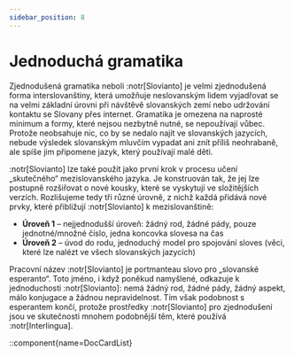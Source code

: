 ```yaml
---
sidebar_position: 8
---
```


# Jednoduchá gramatika

Zjednodušená gramatika neboli :notr[Slovianto] je velmi zjednodušená forma interslovanštiny, která umožňuje neslovanským lidem vyjadřovat se na velmi základní úrovni při návštěvě slovanských zemí nebo udržování kontaktu se Slovany přes internet. Gramatika je omezena na naprosté minimum a formy, které nejsou nezbytně nutné, se nepoužívají vůbec. Protože neobsahuje nic, co by se nedalo najít ve slovanských jazycích, nebude výsledek slovanským mluvčím vypadat ani znít příliš neohrabaně, ale spíše jim připomene jazyk, který používají malé děti.

:notr[Slovianto] lze také použít jako první krok v procesu učení „skutečného“ mezislovanského jazyka. Je konstruován tak, že jej lze postupně rozšiřovat o nové kousky, které se vyskytují ve složitějších verzích. Rozlišujeme tedy tři různé úrovně, z nichž každá přidává nové prvky, které přibližují :notr[Slovianto] k mezislovanštině:

- **Úroveň 1** – nejjednodušší úroveň: žádný rod, žádné pády, pouze jednotné/množné číslo, jedna koncovka slovesa na čas
- **Úroveň 2** – úvod do rodu, jednoduchý model pro spojování sloves (věci, které lze nalézt ve všech slovanských jazycích)

Pracovní název :notr[Slovianto] je portmanteau slovo pro „slovanské esperanto“. Toto jméno, i když poněkud namyšlené, odkazuje k jednoduchosti :notr[Slovianto]: nemá žádný rod, žádné pády, žádný aspekt, málo konjugace a žádnou nepravidelnost. Tím však podobnost s esperantem končí, protože prostředky :notr[Slovianto] pro zjednodušení jsou ve skutečnosti mnohem podobnější těm, které používá :notr[Interlingua].

::component{name=DocCardList}
